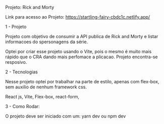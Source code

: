 Projeto: Rick and Morty

Link para acesso ao Projeto:
https://startling-fairy-cbdc1c.netlify.app/

1 - Projeto

Projeto com objetivo de consumir a API publica de Rick and Morty e listar 
informacoes do spersonagens da série.

Optei por criar esse projeto usando o Vite, pois o mesmo é muito mais rápido
que o CRA dando mais perfomace a plicacao. Projeto encontra-se resposivo.

2 - Tecnologias

Nesse projeto optei por trabalhar na parte de estilo, apenas com flex-box, sem auxilio
de nenhum framework css.

React js,
Vite,
Flex-box,
react-form,

3 - Como Rodar:

O projeto deve ser iniciado com um:
  yarn dev
  ou 
  npm dev


